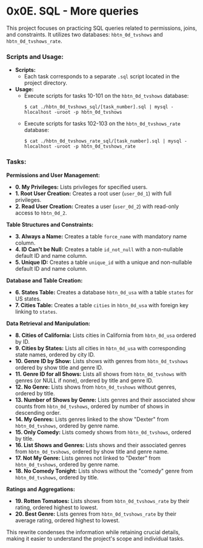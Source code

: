 # 0x0E. SQL - More queries

This project focuses on practicing SQL queries related to permissions, joins, and constraints. It utilizes two databases: `hbtn_0d_tvshows` and `hbtn_0d_tvshows_rate`.

### Scripts and Usage:

* **Scripts:**
    * Each task corresponds to a separate `.sql` script located in the project directory.
* **Usage:**
    * Execute scripts for tasks 10-101 on the `hbtn_0d_tvshows` database:
        ```
        $ cat ./hbtn_0d_tvshows_sql/[task_number].sql | mysql -hlocalhost -uroot -p hbtn_0d_tvshows
        ```
    * Execute scripts for tasks 102-103 on the `hbtn_0d_tvshows_rate` database:
        ```
        $ cat ./hbtn_0d_tvshows_rate_sql/[task_number].sql | mysql -hlocalhost -uroot -p hbtn_0d_tvshows_rate
        ```

### Tasks:

**Permissions and User Management:**

* **0. My Privileges:** Lists privileges for specified users.
* **1. Root User Creation:** Creates a root user (`user_0d_1`) with full privileges.
* **2. Read User Creation:** Creates a user (`user_0d_2`) with read-only access to `hbtn_0d_2`.

**Table Structures and Constraints:**

* **3. Always a Name:** Creates a table `force_name` with mandatory name column.
* **4. ID Can't be Null:** Creates a table `id_not_null` with a non-nullable default ID and name column.
* **5. Unique ID:** Creates a table `unique_id` with a unique and non-nullable default ID and name column.

**Database and Table Creation:**

* **6. States Table:** Creates a database `hbtn_0d_usa` with a table `states` for US states.
* **7. Cities Table:** Creates a table `cities` in `hbtn_0d_usa` with foreign key linking to `states`.

**Data Retrieval and Manipulation:**

* **8. Cities of California:** Lists cities in California from `hbtn_0d_usa` ordered by ID.
* **9. Cities by States:** Lists all cities in `hbtn_0d_usa` with corresponding state names, ordered by city ID.
* **10. Genre ID by Show:** Lists shows with genres from `hbtn_0d_tvshows` ordered by show title and genre ID.
* **11. Genre ID for all Shows:** Lists all shows from `hbtn_0d_tvshows` with genres (or NULL if none), ordered by title and genre ID.
* **12. No Genre:** Lists shows from `hbtn_0d_tvshows` without genres, ordered by title.
* **13. Number of Shows by Genre:** Lists genres and their associated show counts from `hbtn_0d_tvshows`, ordered by number of shows in descending order.
* **14. My Genres:** Lists genres linked to the show "Dexter" from `hbtn_0d_tvshows`, ordered by genre name.
* **15. Only Comedy:** Lists comedy shows from `hbtn_0d_tvshows`, ordered by title.
* **16. List Shows and Genres:** Lists shows and their associated genres from `hbtn_0d_tvshows`, ordered by show title and genre name.
* **17. Not My Genre:** Lists genres not linked to "Dexter" from `hbtn_0d_tvshows`, ordered by genre name.
* **18. No Comedy Tonight:** Lists shows without the "comedy" genre from `hbtn_0d_tvshows`, ordered by title.

**Ratings and Aggregations:**

* **19. Rotten Tomatoes:** Lists shows from `hbtn_0d_tvshows_rate` by their rating, ordered highest to lowest.
* **20. Best Genre:** Lists genres from `hbtn_0d_tvshows_rate` by their average rating, ordered highest to lowest.

This rewrite condenses the information while retaining crucial details, making it easier to understand the project's scope and individual tasks.
